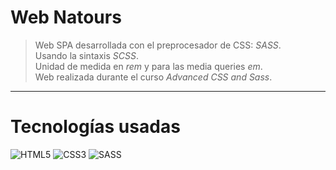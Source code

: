 # Web Natours

>Web SPA desarrollada con el preprocesador de CSS: *SASS*. \
>Usando la sintaxis *SCSS*. \
>Unidad de medida en *rem* y para las media queries *em*. \
>Web realizada durante el curso *Advanced CSS and Sass*. 
---

# Tecnologías usadas


![HTML5](https://img.shields.io/badge/-HTML5-E34F26?style=flat&logo=html5&logoColor=white)
![CSS3](https://img.shields.io/badge/-CSS3-1572B6?style=flat&logo=css3&logoColor=white)
![SASS](https://img.shields.io/badge/-SASS-CC6699?style=flat&logo=SASS&logoColor=white)
